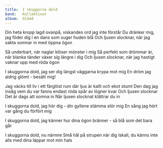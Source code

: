 ```yaml
---
title:  I skuggorna dold
band:   Kollektivet
album:  Glömd
---
```


Din heta kropp lagd ovanpå,
viskandes ord jag inte förstår
Du dränker mig, jag föder dig
i en dans som suger huden blå
Och ljusen slocknar,
när jag sakta somnar in med öppna ögon 

Så underbart,
när naglar klöser mönster i mig
Så perfekt som drömmar är,
när blanka tänder växer sig längre i dig
Och ljusen slocknar,
när jag hastigt vaknar upp med röda ögon 

I skuggorna dold, jag ser dig
längst väggarna krypa mot mig
En dröm jag aldrig glömt -
besätt mig!

Jag väcks till liv i ett färglöst rum
där ljus är kallt och ekot stumt
Den dag jag insåg vem du var
fanns endast röda spår av lögner kvar
Och ljusen slocknar
Det är dags att somna in
När ljusen slocknat klättrar du in

I skuggorna dold, jag hör dig -
din gyllene stämma stör mig
En sång jag hört var gång
du förfört mig

I skuggorna dold, jag känner
hur dina ögon bränner -
så blå som det bara går

I skuggorna dold, nu närmre
Små hål på strupen när dig
Iskall, du känns inte alls
med dina läppar mot min hals